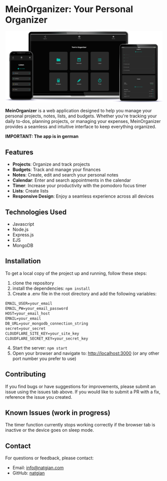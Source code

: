 # MeinOrganizer: Your Personal Organizer

![MeinOrganizer Desktop Table Mobile Mockup](./public/images/meinorganizer_dekstop-tablet-mobile.png)

**MeinOrganizer** is a web application designed to help you manage your personal projects, notes, lists, and budgets.
Whether you're tracking your daily to-dos, planning projects, or managing your expenses, MeinOrganizer provides a seamless and intuitive interface to keep everything organized.

**IMPORTANT: The app is in german**

## Features

- **Projects**: Organize and track projects
- **Budgets**: Track and manage your finances
- **Notes**: Create, edit and search your personal notes
- **Calendar**: Enter and search appointments in the calendar
- **Timer**: Increase your productivity with the pomodoro focus timer
- **Lists**: Create lists
- **Responsive Design**: Enjoy a seamless experience across all devices

## Technologies Used

- Javascript
- Node.js
- Express.js
- EJS
- MongoDB

## Installation

To get a local copy of the project up and running, follow these steps:

1. clone the repository
2. install the dependencies: `npm install`
3. Create a .env file in the root directory and add the following variables:

```
EMAIL_USER=your_email
EMAIL_PW=your_email_password
HOST=your_email_host
EMAIL=your_email
DB_URL=your_mongodb_connection_string
secret=your_secret
CLOUDFLARE_SITE_KEY=your_site_key
CLOUDFLARE_SECRET_KEY=your_secret_key

```

4. Start the server: `npm start`
5. Open your browser and navigate to: <http://localhost:3000> (or any other port number you prefer to use)

## Contributing

If you find bugs or have suggestions for improvements, please submit an issue using the issues tab above. If you would like to submit a PR with a fix, reference the issue you created.

## Known Issues (work in progress)

The timer function currently stops working correctly if the browser tab is inactive or the device goes on sleep mode.

## Contact

For questions or feedback, please contact:

- Email: <info@natgian.com>
- GitHub: [natgian](https://github.com/natgian)
